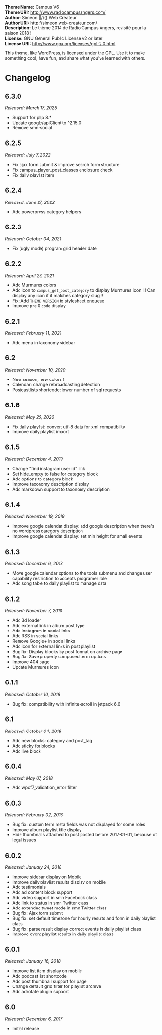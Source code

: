 **Theme Name:** Campus V6  
**Theme URI:** http://www.radiocampusangers.com/  
**Author:** Siméon ||/\\() Web Créateur  
**Author URI:** http://simeon.web-createur.com/  
**Description:** Le thème 2014 de Radio Campus Angers, revisité pour la saison 2018 !  
**License:** GNU General Public License v2 or later  
**License URI:** http://www.gnu.org/licenses/gpl-2.0.html

This theme, like WordPress, is licensed under the GPL.
Use it to make something cool, have fun, and share what you've learned with others.

# Changelog


## 6.3.0
*Released: March 17, 2025*
- Support for php 8.*
- Update google/apiClient to ^2.15.0
- Remove smn-social

## 6.2.5
*Released: July 7, 2022*
- Fix ajax form submit & improve search form structure
- Fix campus_player_post_classes enclosure check
- Fix daily playlist item

## 6.2.4
*Released: June 27, 2022*
- Add powerpress category helpers

## 6.2.3
*Released: October 04, 2021*
- Fix (ugly mode) program grid header date 

## 6.2.2
*Released: April 26, 2021*

- Add Murmures colors
- Add icon to `campus_get_post_category` to display Murmures icon. !! Can display any icon if it matches category slug !!
- Fix: Add `THEME_VERSION` to stylesheet enqueue
- Improve `pre` & `code` display

## 6.2.1
*Released: February 11, 2021*

- Add menu in taxonomy sidebar

## 6.2
*Released: November 10, 2020*

- New season, new colors ! 
- Calendar: change rebroadcasting detection
- Postcastlists shortcode: lower number of sql requests

## 6.1.6
*Released: May 25, 2020*

- Fix daily playlist: convert utf-8 data for xml compatibility
- Improve daily playlist import

## 6.1.5
*Released: December 4, 2019*

- Change "find instagram user id" link
- Set hide_empty to false for category block
- Add options to category block
- Improve taxonomy description display
- Add markdown support to taxonomy description


## 6.1.4
*Released: November 19, 2019*

- Improve google calendar display: add google description when there's no wordpress category description
- Improve google calendar display: set min height for small events


## 6.1.3
*Released: December 6, 2018*

- Move google calendar options to the tools submenu and change user capability restriction to accepts programer role
- Add song table to daily playlist to manage data


## 6.1.2
*Released: November 7, 2018*

- Add 3d loader
- Add external link in album post type
- Add Instagram in social links
- Add RSS in social links
- Remove Google+ in social links
- Add icon for external links in post playlist
- Bug fix: Display blocks by post format on archive page
- Bug fix: Save properly composed term options
- Improve 404 page
- Update Murmures icon


## 6.1.1
*Released: October 10, 2018*

- Bug fix: compatibility with infinite-scroll in jetpack 6.6


## 6.1
*Released: October 04, 2018*

- Add new blocks: category and post_tag
- Add sticky for blocks
- Add live block


## 6.0.4
*Released: May 07, 2018*

- Add wpcf7_validation_error filter


## 6.0.3
*Released: February 02, 2018*

- Bug fix: custom term meta fields was not displayed for some roles
- Improve album playlist title display
- Hide thumbnails attached to post posted before 2017-01-01, because of legal issues


## 6.0.2
*Released: January 24, 2018*

- Improve sidebar display on Mobile
- Improve daily playlist results display on mobile
- Add testimonials
- Add ad content block support
- Add video support in smn Facebook class
- Add link to status in smn Twitter class
- Add extended tweet mode in smn Twitter class
- Bug fix: Ajax form submit
- Bug fix: set default timezone for hourly results and form in daily playlist class
- Bug fix: parse result display correct events in daily playlist class
- Improve event playlist results in daily playlist class


## 6.0.1
*Released: January 16, 2018*

- Improve list item display on mobile
- Add podcast list shortcode
- Add post thumbnail support for page
- Change default grid filter for playlist archive
- Add adrotate plugin support


## 6.0
*Released: December 6, 2017*

- Initial release
